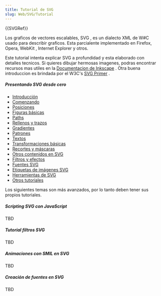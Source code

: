```yaml
---
title: Tutorial de SVG
slug: Web/SVG/Tutorial
---
```


{{SVGRef}}

Los graficos de vectores escalables, SVG , es un dialecto XML de W#C usado para describir graficos. Esta parcialente implementado en Firefox, Opera, WebKit , Internet Explorer y otros.

Este tutorial intenta explicar SVG a profundidad y esta elaborado con detalles tecnicos. Si quieres dibujar hermosas imagenes, podras encontrar recursos mas utiles en la [Documentacion de Inkscape](https://inkscape.org/en/learn/) . Otra buena introduccion es brindada por el W3C's [SVG Primer](https://www.w3.org/Graphics/SVG/IG/resources/svgprimer.html) .

##### Presentando SVG desde cero

- [Introducción](/es/docs/Web/SVG/Tutorial/Introduction)
- [Comenzando](/es/docs/Web/SVG/Tutorial/Getting_Started)
- [Posiciones](/es/docs/Web/SVG/Tutorial/Positions)
- [Figuras básicas](/es/docs/Web/SVG/Tutorial/Basic_Shapes)
- [Paths](/es/docs/Web/SVG/Tutorial/Paths)
- [Rellenos y trazos](/es/docs/Web/SVG/Tutorial/Fills_and_Strokes)
- [Gradientes](/es/docs/Web/SVG/Tutorial/Gradients)
- [Patrones](/es/docs/Web/SVG/Tutorial/Patterns)
- [Textos](/es/docs/Web/SVG/Tutorial/Texts)
- [Transformaciones básicas](/es/docs/Web/SVG/Tutorial/Basic_Transformations)
- [Recortes y máscaras](/es/docs/Web/SVG/Tutorial/Clipping_and_masking)
- [Otros contenidos en SVG](/es/docs/Web/SVG/Tutorial/Other_content_in_SVG)
- [Filtros y efectos](/es/docs/Web/SVG/Tutorial/Filter_effects)
- [Fuentes SVG](/es/docs/Web/SVG/Tutorial/SVG_fonts)
- [Etiquetas de imágenes SVG](/es/docs/Web/SVG/Tutorial/SVG_Image_Tag)
- [Herramientas de SVG](/es/docs/Web/SVG/Tutorial/Tools_for_SVG)
- [Otros tutoriales](/es/docs/Web/SVG/Tutorial/Other_content_in_SVG)

Los siguientes temas son más avanzados, por lo tanto deben tener sus propios tutoriales.

##### Scripting SVG con JavaScript

TBD

##### Tutorial filtros SVG

TBD

##### Animaciones con SMIL en SVG

TBD

##### Creación de fuentes en SVG

TBD
